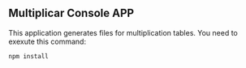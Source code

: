 ## Multiplicar Console APP

This application generates files for multiplication tables. 
You need to exexute this command: 

```
npm install
```